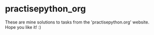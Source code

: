 # practisepython_org
These are mine solutions to tasks from the 'practisepython.org' website.
Hope you like it! :)
